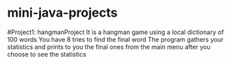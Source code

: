# mini-java-projects

#Project1: hangmanProject
It is a hangman game using a local dictionary of 100 words
You have 8 tries to find the final word
The program gathers your statistics and prints to you the final ones from the main menu after you choose to see the statistics

